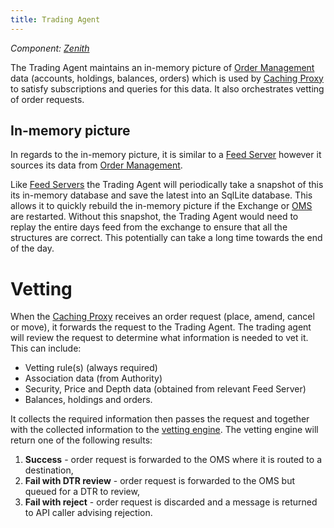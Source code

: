 ```yaml
---
title: Trading Agent
---
```


*Component: [Zenith](../../components/back-end/zenith/index.md)*

The Trading Agent maintains an in-memory picture of [Order Management](./order-management.md) data (accounts, holdings, balances, orders) which is used by [Caching Proxy](./caching-proxy/index.md) to satisfy subscriptions and queries for this data.  It also orchestrates vetting of order requests.

## In-memory picture

In regards to the in-memory picture, it is similar to a [Feed Server](./feed-server.md) however it sources its data from [Order Management](./order-management.md).

Like [Feed Servers](./feed-server/) the Trading Agent will periodically take a snapshot of this its in-memory database and save the latest into an SqlLite database.  This allows it to quickly rebuild the in-memory picture if the Exchange or [OMS](../../components/back-end/oms/) are restarted.  Without this snapshot, the Trading Agent would need to replay the entire days feed from the exchange to ensure that all the structures are correct.  This potentially can take a long time towards the end of the day.

# Vetting

When the [Caching Proxy](./caching-proxy/) receives an order request (place, amend, cancel or move), it forwards the request to the Trading Agent.  The trading agent will review the request to determine what information is needed to vet it.  This can include:

*	Vetting rule(s) (always required)
*	Association data (from Authority)
*	Security, Price and Depth data (obtained from relevant Feed Server)
*	Balances, holdings and orders.

It collects the required information then passes the request and together with the collected information to the [vetting engine](./vetting.md).  The vetting engine will return one of the following results:

1. **Success** - order request is forwarded to the OMS where it is routed to a destination,
1. **Fail with DTR review** - order request is forwarded to the OMS but queued for a DTR to review,
1. **Fail with reject** - order request is discarded and a message is returned to API caller advising rejection.
